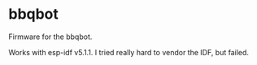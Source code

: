 # bbqbot

Firmware for the bbqbot.

Works with esp-idf v5.1.1. I tried really hard to vendor the IDF, but failed.